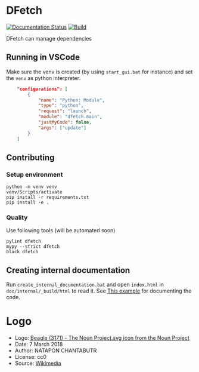# DFetch

[![Documentation Status](https://readthedocs.org/projects/dfetch/badge/?version=latest)](https://dfetch.readthedocs.io/en/latest/?badge=latest)
[![Build](https://github.com/dfetch-org/dfetch/workflows/Test/badge.svg)](https://github.com/dfetch-org/dfetch/actions)

DFetch can manage dependencies

## Running in VSCode

Make sure the venv is created (by using `start_gui.bat` for instance) and set the `venv` as python interpreter.

```json
    "configurations": [
        {
            "name": "Python: Module",
            "type": "python",
            "request": "launch",
            "module": "dfetch.main",
            "justMyCode": false,
            "args": ["update"]
        }
    ]
```

## Contributing

### Setup environment
```
python -m venv venv
venv/Scripts/activate
pip install -r requirements.txt
pip install -e .
```

### Quality
Use following tools (will be automated soon)
```
pylint dfetch
mypy --strict dfetch
black dfetch
```

## Creating internal documentation

Run `create_internal_documentation.bat` and open `index.html` in `doc/internal/_build/html` to read it.
See [This example](https://pythonhosted.org/an_example_pypi_project/sphinx.html) for documenting the code.


# Logo
- Logo: [Beagle (3171) - The Noun Project.svg icon from the Noun Project](https://thenounproject.com/icon/3171)
- Date: 7 March 2018
- Author: NATAPON CHANTABUTR
- License: cc0
- Source: [Wikimedia](https://commons.wikimedia.org/wiki/File:Beagle_(3171)_-_The_Noun_Project.svg)
